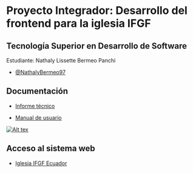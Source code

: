 # Proyecto Integrador: Desarrollo del frontend para la iglesia IFGF

## Tecnología Superior en Desarrollo de Software

Estudiante: Nathaly Lissette Bermeo Panchi 

- [@NathalyBermeo97](https://github.com/NathalyBermeo97)

## Documentación

- [Informe técnico](https://drive.google.com/file/d/14wTzN7CBowjGgSPHDtn-KdMnC0Ax0RkL/view?usp=sharing)

- [Manual de usuario](https://www.youtube.com/watch?v=SQKP-GNjwq4)

[![Alt tex](![image](https://user-images.githubusercontent.com/66235614/155803338-4cf7bc25-8bc4-4d44-9012-b5c1f1a6d589.png))](https://www.youtube.com/watch?v=SQKP-GNjwq4)

## Acceso al sistema web

- [Iglesia IFGF Ecuador](https://ifgf.vercel.app)


